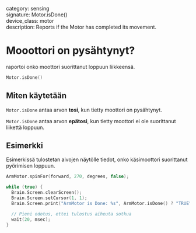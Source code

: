 category: sensing  
signature: Motor.isDone()  
device_class: motor  
description: Reports if the Motor has completed its movement.

# Mooottori on pysähtynyt?

raportoi onko moottori suorittanut loppuun liikkeensä.

```cpp
Motor.isDone()
```

## Miten käytetään

`Motor.isDone` antaa arvon **tosi**, kun tietty moottori on pysähtynyt.

`Motor.isDone` antaa arvon **epätosi**, kun tietty moottori ei ole suorittanut liikettä loppuun.

## Esimerkki

Esimerkissä tulostetan aivojen näytölle tiedot, onko käsimoottori suorittanut pyörimisen loppuun.

```cpp
ArmMotor.spinFor(forward, 270, degrees, false);

while (true) {
  Brain.Screen.clearScreen();
  Brain.Screen.setCursor(1, 1);
  Brain.Screen.print("ArmMotor is Done: %s", ArmMotor.isDone() ? "TRUE" : "FALSE");

  // Pieni odotus, ettei tulostus aiheuta sotkua
  wait(20, msec);
}
```

<advanced>
</advanced>